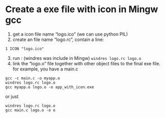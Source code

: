 # Create a exe file with icon in Mingw gcc


1. get a icon file name “logo.ico” (we can use python PIL)
2. create an file name “logo.rc”, contain a line:
```
1 ICON "logo.ico"
```
3. run : (windres was include in Mingw)
  `windres logo.rc logo.o`
4. link the “logo.o” file together with other object files to the final exe file.
  for example, you have a main.c
```
gcc -c main.c -o myapp.o
windres logo.rc logo.o 
gcc myapp.o logo.o -o app_with_icon.exe
```
or just
```
windres logo.rc logo.o
gcc main.c logo.o -o o
```

